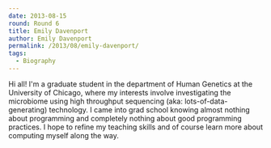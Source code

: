 ```yaml
---
date: 2013-08-15
round: Round 6
title: Emily Davenport
author: Emily Davenport
permalink: /2013/08/emily-davenport/
tags:
  - Biography
---
```

Hi all! I'm a graduate student in the department of Human Genetics at the University of Chicago, where my interests involve investigating the microbiome using high throughput sequencing (aka: lots-of-data-generating) technology. I came into grad school knowing almost nothing about programming and completely nothing about good programming practices. I hope to refine my teaching skills and of course learn more about computing myself along the way.
